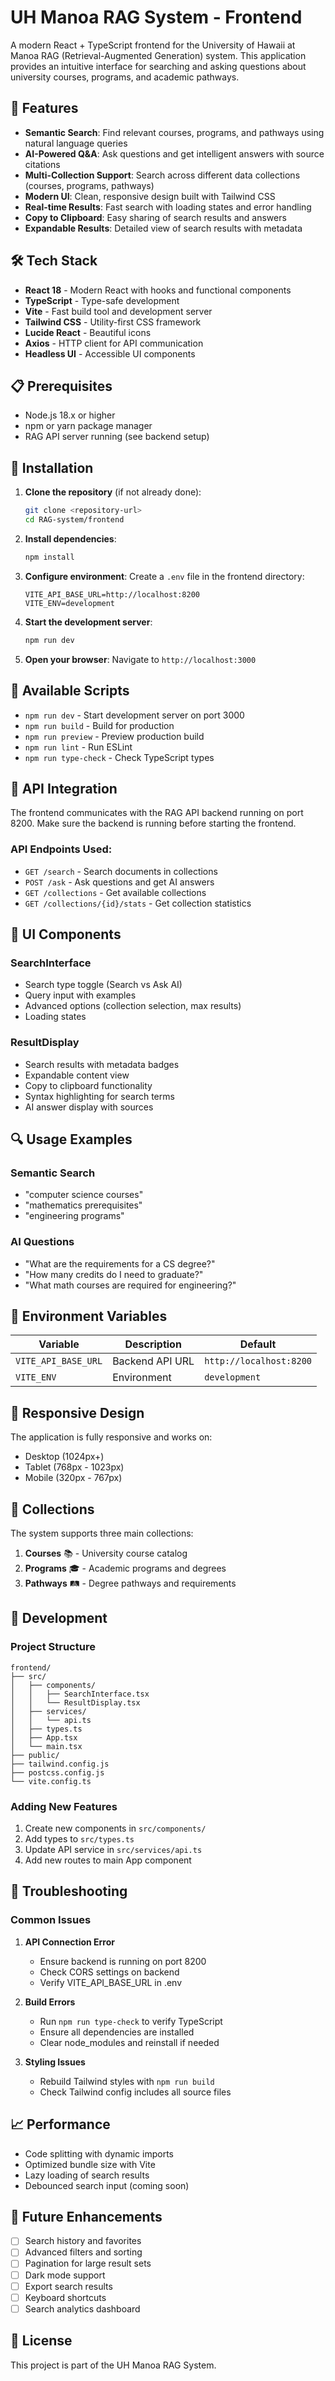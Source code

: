 # UH Manoa RAG System - Frontend

A modern React + TypeScript frontend for the University of Hawaii at Manoa RAG (Retrieval-Augmented Generation) system. This application provides an intuitive interface for searching and asking questions about university courses, programs, and academic pathways.

## 🚀 Features

- **Semantic Search**: Find relevant courses, programs, and pathways using natural language queries
- **AI-Powered Q&A**: Ask questions and get intelligent answers with source citations
- **Multi-Collection Support**: Search across different data collections (courses, programs, pathways)
- **Modern UI**: Clean, responsive design built with Tailwind CSS
- **Real-time Results**: Fast search with loading states and error handling
- **Copy to Clipboard**: Easy sharing of search results and answers
- **Expandable Results**: Detailed view of search results with metadata

## 🛠 Tech Stack

- **React 18** - Modern React with hooks and functional components
- **TypeScript** - Type-safe development
- **Vite** - Fast build tool and development server
- **Tailwind CSS** - Utility-first CSS framework
- **Lucide React** - Beautiful icons
- **Axios** - HTTP client for API communication
- **Headless UI** - Accessible UI components

## 📋 Prerequisites

- Node.js 18.x or higher
- npm or yarn package manager
- RAG API server running (see backend setup)

## 🔧 Installation

1. **Clone the repository** (if not already done):
   ```bash
   git clone <repository-url>
   cd RAG-system/frontend
   ```

2. **Install dependencies**:
   ```bash
   npm install
   ```

3. **Configure environment**:
   Create a `.env` file in the frontend directory:
   ```env
   VITE_API_BASE_URL=http://localhost:8200
   VITE_ENV=development
   ```

4. **Start the development server**:
   ```bash
   npm run dev
   ```

5. **Open your browser**:
   Navigate to `http://localhost:3000`

## 🚀 Available Scripts

- `npm run dev` - Start development server on port 3000
- `npm run build` - Build for production
- `npm run preview` - Preview production build
- `npm run lint` - Run ESLint
- `npm run type-check` - Check TypeScript types

## 🔗 API Integration

The frontend communicates with the RAG API backend running on port 8200. Make sure the backend is running before starting the frontend.

### API Endpoints Used:
- `GET /search` - Search documents in collections
- `POST /ask` - Ask questions and get AI answers
- `GET /collections` - Get available collections
- `GET /collections/{id}/stats` - Get collection statistics

## 🎨 UI Components

### SearchInterface
- Search type toggle (Search vs Ask AI)
- Query input with examples
- Advanced options (collection selection, max results)
- Loading states

### ResultDisplay
- Search results with metadata badges
- Expandable content view
- Copy to clipboard functionality
- Syntax highlighting for search terms
- AI answer display with sources

## 🔍 Usage Examples

### Semantic Search
- "computer science courses"
- "mathematics prerequisites"
- "engineering programs"

### AI Questions
- "What are the requirements for a CS degree?"
- "How many credits do I need to graduate?"
- "What math courses are required for engineering?"

## 🚦 Environment Variables

| Variable | Description | Default |
|----------|-------------|---------|
| `VITE_API_BASE_URL` | Backend API URL | `http://localhost:8200` |
| `VITE_ENV` | Environment | `development` |

## 📱 Responsive Design

The application is fully responsive and works on:
- Desktop (1024px+)
- Tablet (768px - 1023px)
- Mobile (320px - 767px)

## 🎯 Collections

The system supports three main collections:

1. **Courses** 📚 - University course catalog
2. **Programs** 🎓 - Academic programs and degrees  
3. **Pathways** 🛤️ - Degree pathways and requirements

## 🔧 Development

### Project Structure
```
frontend/
├── src/
│   ├── components/
│   │   ├── SearchInterface.tsx
│   │   └── ResultDisplay.tsx
│   ├── services/
│   │   └── api.ts
│   ├── types.ts
│   ├── App.tsx
│   └── main.tsx
├── public/
├── tailwind.config.js
├── postcss.config.js
└── vite.config.ts
```

### Adding New Features

1. Create new components in `src/components/`
2. Add types to `src/types.ts`
3. Update API service in `src/services/api.ts`
4. Add new routes to main App component

## 🐛 Troubleshooting

### Common Issues

1. **API Connection Error**
   - Ensure backend is running on port 8200
   - Check CORS settings on backend
   - Verify VITE_API_BASE_URL in .env

2. **Build Errors**
   - Run `npm run type-check` to verify TypeScript
   - Ensure all dependencies are installed
   - Clear node_modules and reinstall if needed

3. **Styling Issues**
   - Rebuild Tailwind styles with `npm run build`
   - Check Tailwind config includes all source files

## 📈 Performance

- Code splitting with dynamic imports
- Optimized bundle size with Vite
- Lazy loading of search results
- Debounced search input (coming soon)

## 🔮 Future Enhancements

- [ ] Search history and favorites
- [ ] Advanced filters and sorting
- [ ] Pagination for large result sets
- [ ] Dark mode support
- [ ] Export search results
- [ ] Keyboard shortcuts
- [ ] Search analytics dashboard

## 📄 License

This project is part of the UH Manoa RAG System.
